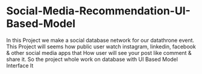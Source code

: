 # Social-Media-Recommendation-UI-Based-Model
In this Project we make a social database network for our datathrone event. This Project will seems how public user watch instagram, linkedin, facebook &amp; other social media apps that How user will see your post like comment &amp; share it. So the project whole work on database with UI Based Model Interface It 
